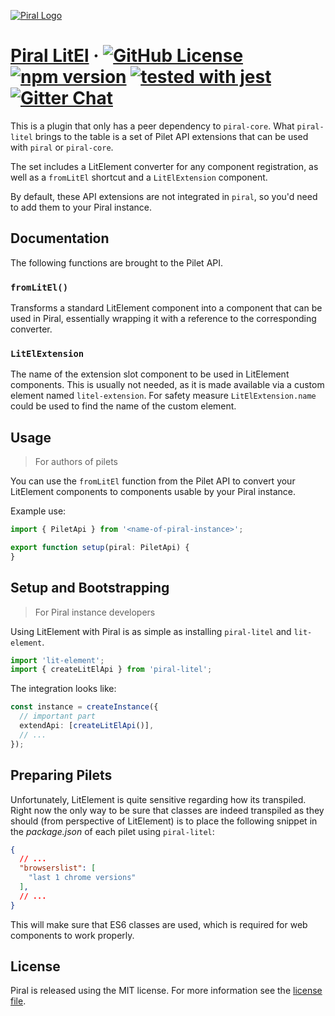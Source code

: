 [![Piral Logo](https://github.com/smapiot/piral/raw/master/docs/assets/logo.png)](https://piral.io)

# [Piral LitEl](https://piral.io) &middot; [![GitHub License](https://img.shields.io/badge/license-MIT-blue.svg)](https://github.com/smapiot/piral/blob/master/LICENSE) [![npm version](https://img.shields.io/npm/v/piral-litel.svg?style=flat)](https://www.npmjs.com/package/piral-litel) [![tested with jest](https://img.shields.io/badge/tested_with-jest-99424f.svg)](https://jestjs.io) [![Gitter Chat](https://badges.gitter.im/gitterHQ/gitter.png)](https://gitter.im/piral-io/community)

This is a plugin that only has a peer dependency to `piral-core`. What `piral-litel` brings to the table is a set of Pilet API extensions that can be used with `piral` or `piral-core`.

The set includes a LitElement converter for any component registration, as well as a `fromLitEl` shortcut and a `LitElExtension` component.

By default, these API extensions are not integrated in `piral`, so you'd need to add them to your Piral instance.

## Documentation

The following functions are brought to the Pilet API.

### `fromLitEl()`

Transforms a standard LitElement component into a component that can be used in Piral, essentially wrapping it with a reference to the corresponding converter.

### `LitElExtension`

The name of the extension slot component to be used in LitElement components. This is usually not needed, as it is made available via a custom element named `litel-extension`. For safety measure `LitElExtension.name` could be used to find the name of the custom element.

## Usage

> For authors of pilets

You can use the `fromLitEl` function from the Pilet API to convert your LitElement components to components usable by your Piral instance.

Example use:

```ts
import { PiletApi } from '<name-of-piral-instance>';

export function setup(piral: PiletApi) {
}
```

## Setup and Bootstrapping

> For Piral instance developers

Using LitElement with Piral is as simple as installing `piral-litel` and `lit-element`.

```ts
import 'lit-element';
import { createLitElApi } from 'piral-litel';
```

The integration looks like:

```ts
const instance = createInstance({
  // important part
  extendApi: [createLitElApi()],
  // ...
});
```

## Preparing Pilets

Unfortunately, LitElement is quite sensitive regarding how its transpiled. Right now the only way to be sure that classes are indeed transpiled as they should (from perspective of LitElement) is to place the following snippet in the *package.json* of each pilet using `piral-litel`:

```json
{
  // ...
  "browserslist": [
    "last 1 chrome versions"
  ],
  // ...
}
```

This will make sure that ES6 classes are used, which is required for web components to work properly.

## License

Piral is released using the MIT license. For more information see the [license file](./LICENSE).
